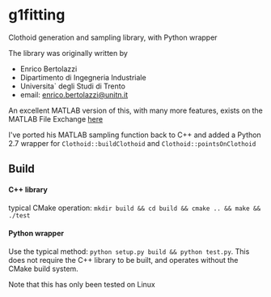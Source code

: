 # g1fitting
Clothoid generation and sampling library, with Python wrapper

The library was originally written by
- Enrico Bertolazzi
- Dipartimento di Ingegneria Industriale
- Universita` degli Studi di Trento
- email: enrico.bertolazzi@unitn.it

An excellent MATLAB version of this, with many more features, exists on the MATLAB File Exchange [here](http://www.mathworks.com/matlabcentral/fileexchange/42113-g1-fitting-with-clothoids)

I've ported his MATLAB sampling function back to C++ and added a Python 2.7 wrapper for `Clothoid::buildClothoid` and `Clothoid::pointsOnClothoid`

## Build

#### C++ library
typical CMake operation: `mkdir build && cd build && cmake .. && make && ./test`

#### Python wrapper
Use the typical method: `python setup.py build && python test.py`. This does not require the C++ library to be built, and operates without the CMake build system.

Note that this has only been tested on Linux
